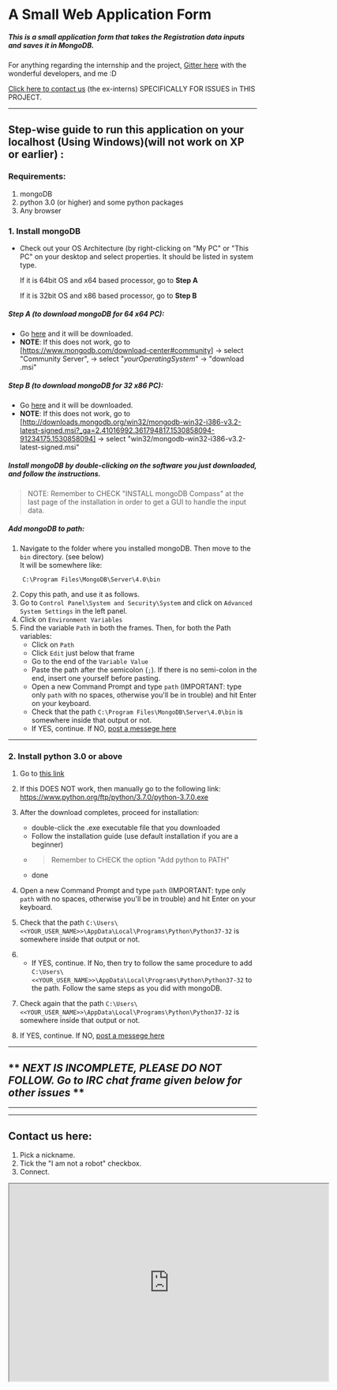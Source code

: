 # A Small Web Application Form

##### This is a small application form that takes the Registration data inputs and saves it in MongoDB.


For anything regarding the internship and the project, [Gitter here](https://gitter.im/SERlyInterns/web-dev-application-form?utm_source=share-link&utm_medium=link&utm_campaign=share-link) with the wonderful developers, and me :D

[Click here to contact us](https://webchat.freenode.net/?channels=%23serly_internship_portal&uio=d4) (the ex-interns) SPECIFICALLY FOR ISSUES in THIS PROJECT.

***

## Step-wise guide to run this application on your localhost (Using Windows)(will not work on XP or earlier) :

### Requirements:
1. mongoDB
2. python 3.0 (or higher) and some python packages
3. Any browser

### 1. Install mongoDB
* Check out your OS Architecture (by right-clicking on "My PC" or "This PC" on your desktop and select properties.
It should be listed in system type.


  If it is 64bit OS and x64 based processor, go to **Step A**
  
  
  If it is 32bit OS and x86 based processor, go to **Step B**
  

##### Step A (to download mongoDB for 64 x64 PC):
* Go [here](https://www.mongodb.com/dr/fastdl.mongodb.org/win32/mongodb-win32-x86_64-2008plus-ssl-4.0.0-signed.msi/download) and it will be downloaded.
* **NOTE**: If this does not work, go to [https://www.mongodb.com/download-center#community] -> select "Community Server", -> select "*yourOperatingSystem*" -> "download .msi"

##### Step B (to download mongoDB for 32 x86 PC): 
* Go [here](http://downloads.mongodb.org/win32/mongodb-win32-i386-v3.2-latest-signed.msi?_ga=2.41016992.361794817.1530858094-91234175.1530858094) and it will be downloaded.
* **NOTE**: If this does not work, go to [http://downloads.mongodb.org/win32/mongodb-win32-i386-v3.2-latest-signed.msi?_ga=2.41016992.361794817.1530858094-91234175.1530858094] -> select "win32/mongodb-win32-i386-v3.2-latest-signed.msi"

##### Install mongoDB by double-clicking on the software you just downloaded, and follow the instructions.

> NOTE: Remember to CHECK "INSTALL mongoDB Compass" at the last page of the installation in order to get a GUI to handle the input data.

##### Add mongoDB to path:

1. Navigate to the folder where you installed mongoDB. Then move to the ```bin``` directory. (see below)  
It will be somewhere like:  
```
	C:\Program Files\MongoDB\Server\4.0\bin
```
2. Copy this path, and use it as follows.
3. Go to ```Control Panel\System and Security\System``` and click on ```Advanced System Settings``` in the left panel.
4. Click on 	```Environment Variables```
5. Find the variable ```Path``` in both the frames. Then,  for both the Path variables:
	* Click on ```Path```
	* Click ```Edit``` just below that frame
	* Go to the end of the ```Variable Value```
	* Paste the path after the semicolon (```;```). If there is no semi-colon in the end, insert one yourself before pasting.
	* Open a new Command Prompt and type ```path``` (IMPORTANT: type only ```path``` with no spaces,  otherwise you'll be in trouble) and hit Enter on your keyboard.
	* Check that the path ```C:\Program Files\MongoDB\Server\4.0\bin``` is somewhere inside that output or not.
	* If YES, continue. If NO,  [post a messege here](https://webchat.freenode.net/?channels=%23serly_internship_portal&uio=d4)

***

### 2. Install python 3.0 or above

1. Go to [this link](https://www.python.org/ftp/python/3.7.0/python-3.7.0.exe)
2. If this DOES NOT work, then manually go to the following link:   
	https://www.python.org/ftp/python/3.7.0/python-3.7.0.exe     

3. After the download completes, proceed for installation:	
	* double-click the .exe executable file that you downloaded
	* Follow the installation guide (use default installation if you are a beginner)
	* > Remember to CHECK the option "Add python to PATH"
	* done

4. Open a new Command Prompt and type ```path``` (IMPORTANT: type only ```path``` with no spaces,  otherwise you'll be in trouble) and hit Enter on your keyboard.
5. Check that the path ```C:\Users\<<YOUR_USER_NAME>>\AppData\Local\Programs\Python\Python37-32``` is somewhere inside that output or not.
6. * If YES, continue. If No, then try to follow the same procedure to add ```C:\Users\<<YOUR_USER_NAME>>\AppData\Local\Programs\Python\Python37-32``` to the path. Follow the same steps as you did with mongoDB.
7. Check again that the path ```C:\Users\<<YOUR_USER_NAME>>\AppData\Local\Programs\Python\Python37-32``` is somewhere inside that output or not.
8. If YES, continue. If NO, [post a messege here](https://webchat.freenode.net/?channels=%23serly_internship_portal&uio=d4)



***
## ** *NEXT IS INCOMPLETE,  PLEASE DO NOT FOLLOW. Go to IRC chat frame given below for other issues* **

***
***

## Contact us here:
1. Pick a nickname.
2. Tick the "I am not a robot" checkbox.
3. Connect.

<iframe src="https://webchat.freenode.net?channels=%23serly_internship_portal&uio=d4" width="647" height="400"></iframe>
